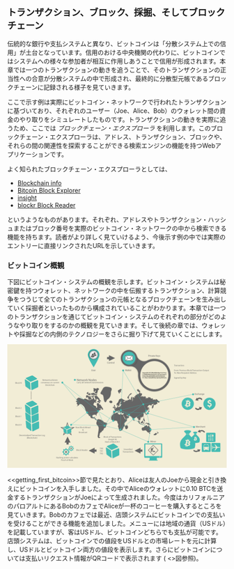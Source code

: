 ## トランザクション、ブロック、採掘、そしてブロックチェーン

伝統的な銀行や支払システムと異なり、ビットコインは「分散システム上での信用」が土台となっています。信用のおける中央機関の代わりに、ビットコインではシステムへの様々な参加者が相互に作用しあうことで信用が形成されます。本章では一つのトランザクションの動きを追うことで、そのトランザクションの正当性への合意が分散システムの中で形成され、最終的に分散型元帳であるブロックチェーンに記録される様子を見ていきます。

ここで示す例は実際にビットコイン・ネットワークで行われたトランザクションに基づいており、それぞれのユーザー（Joe、Alice、Bob）のウォレット間の資金のやり取りをシミュレートしたものです。トランザクションの動きを実際に追うため、ここでは *ブロックチェーン・エクスプローラ* を利用します。このブロックチェーン・エクスプローラは、アドレス、トランザクション、ブロックや、それらの間の関連性を探索することができる検索エンジンの機能を持つWebアプリケーションです。

よく知られたブロックチェーン・エクスプローラとしては、

* [Blockchain info](http://blockchain.info)
* [Bitcoin Block Explorer](http://blockexplorer.com)
* [insight](http://insight.bitpay.com)
* [blockr Block Reader](http://blockr.io)

というようなものがあります。それぞれ、アドレスやトランザクション・ハッシュまたはブロック番号を実際のビットコイン・ネットワークの中から検索できる機能を持ちます。読者がより詳しく見ていけるよう、今後示す例の中では実際のエントリーに直接リンクされたURLを示していきます。

### ビットコイン概観

下図にビットコイン・システムの概観を示します。ビットコイン・システムは秘密鍵を持つウォレット、ネットワークの中を伝搬するトランザクション、計算競争をつうじて全てのトランザクションの元帳となるブロックチェーンを生み出していく採掘者といったものから構成されていることがわかります。本章では一つのトランザクションを通じてビットコイン・システムのそれぞれの部分がどのようなやり取りをするのかの概観を見ていきます。そして後続の章では、ウォレットや採掘などの内側のテクノロジーをさらに掘り下げて見ていくことにします。

!["ビットコイン概観"](00_images/msbt_0201.png "ビットコイン概観")


<<getting_first_bitcoin>>節で見たとおり、Aliceは友人のJoeから現金と引き換えにビットコインを入手しました。その中でAliceのウォレットに0.10 BTCを送金するトランザクションがJoeによって生成されました。今度はカリフォルニアのパロアルトにあるBobのカフェでAliceが一杯のコーヒーを購入するところを見ていきます。Bobのカフェでは最近、店頭システムにビットコインでの支払いを受けることができる機能を追加しました。メニューには地域の通貨（USドル）を記載していますが、客はUSドル、ビットコインどちらでも支払が可能です。店頭システムは、ビットコインでの値段をUSドルとの市場レートを元に計算し、USドルとビットコイン両方の値段を表示します。さらにビットコインについては支払いリクエスト情報がQRコードで表示されます ( <<payment-request-QR>>図参照)。